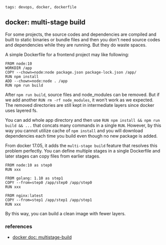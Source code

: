 ```metadata
tags: devops, docker, dockerfile
```

## docker: multi-stage build

For some projects, the source codes and dependencies are compiled and built to static
 binaries or bundle files and then you don't need source codes and dependencies while
 they are running. But they do waste spaces.

A simple Dockerfile for a frontend project may like following:

```
FROM node:10
WORKDIR /app
COPY --chown=node:node package.json package-lock.json /app/
RUN npm install
ADD --chown=node:node . /app
RUN npm run build
```

After `npm run build`, source files and node_modules can be removed. But if we add
 another `RUN rm -rf node_modules`, it won't work as we expected. The removed directories
 are still kept in intermediate layers since docker uses layered fs.

You can add whole app directory and then use `RUN npm install && npm run build && ...`
 that concats many commands in a single `RUN`. However, by this way you cannot utilize
 cache of `npm install` and you will download dependencies each time you build even
 though no new package is added.

From docker 17.05, it adds the `multi-stage build` feature that resolves this problem
 perfectly. You can define multiple stages in a single Dockerfile and later stages can
 copy files from earlier stages.

```
FROM node:10 as step0
RUN xxx

FROM golang: 1.10 as step1
COPY --from=step0 /app/step0 /app/step0
RUN xxx

FROM nginx:latest
COPY --from=step1 /app/step1 /app/step1
RUN xxx
```

By this way, you can build a clean image with fewer layers.

### references
- [docker doc: multistage-build](https://docs.docker.com/develop/develop-images/multistage-build/)
